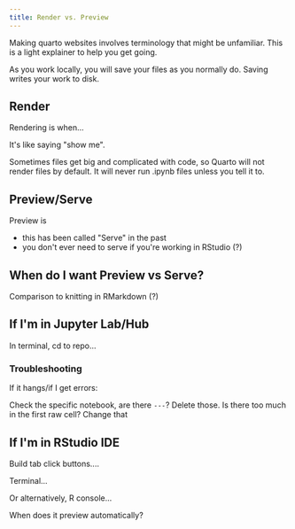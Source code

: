 ```yaml
---
title: Render vs. Preview
---
```


Making quarto websites involves terminology that might be unfamiliar. This is a light explainer to help you get going. 

As you work locally, you will save your files as you normally do. Saving writes your work to disk. 

## Render

Rendering is when...

It's like saying "show me".

Sometimes files get big and complicated with code, so Quarto will not render files by default. It will never run .ipynb files unless you tell it to.

## Preview/Serve
Preview is

- this has been called "Serve" in the past
- you don't ever need to serve if you're working in RStudio (?)

## When do I want Preview vs Serve?

Comparison to knitting in RMarkdown (?)


## If I'm in Jupyter Lab/Hub

In terminal, cd to repo...

### Troubleshooting

If it hangs/if I get errors:

Check the specific notebook, are there `---`? Delete those. Is there too much in the first raw cell? Change that

## If I'm in RStudio IDE

Build tab click buttons....

Terminal...

Or alternatively, R console...

When does it preview automatically?

